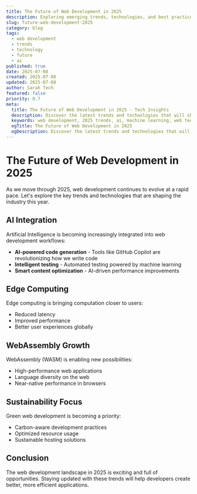 ```yaml
---
title: The Future of Web Development in 2025
description: Exploring emerging trends, technologies, and best practices shaping the future of web development
slug: future-web-development-2025
category: blog
tags: 
  - web development
  - trends
  - technology
  - future
  - ai
published: true
date: 2025-07-08
created: 2025-07-08
updated: 2025-07-08
author: Sarah Tech
featured: false
priority: 0.7
meta:
  title: The Future of Web Development in 2025 - Tech Insights
  description: Discover the latest trends and technologies that will shape web development in 2025 and beyond
  keywords: web development, 2025 trends, ai, machine learning, web technologies
  ogTitle: The Future of Web Development in 2025
  ogDescription: Discover the latest trends and technologies that will shape web development in 2025 and beyond
---
```


# The Future of Web Development in 2025

As we move through 2025, web development continues to evolve at a rapid pace. Let's explore the key trends and technologies that are shaping the industry this year.

## AI Integration

Artificial Intelligence is becoming increasingly integrated into web development workflows:

- **AI-powered code generation** - Tools like GitHub Copilot are revolutionizing how we write code
- **Intelligent testing** - Automated testing powered by machine learning
- **Smart content optimization** - AI-driven performance improvements

## Edge Computing

Edge computing is bringing computation closer to users:

- Reduced latency
- Improved performance
- Better user experiences globally

## WebAssembly Growth

WebAssembly (WASM) is enabling new possibilities:

- High-performance web applications
- Language diversity on the web
- Near-native performance in browsers

## Sustainability Focus

Green web development is becoming a priority:

- Carbon-aware development practices
- Optimized resource usage
- Sustainable hosting solutions

## Conclusion

The web development landscape in 2025 is exciting and full of opportunities. Staying updated with these trends will help developers create better, more efficient applications.
